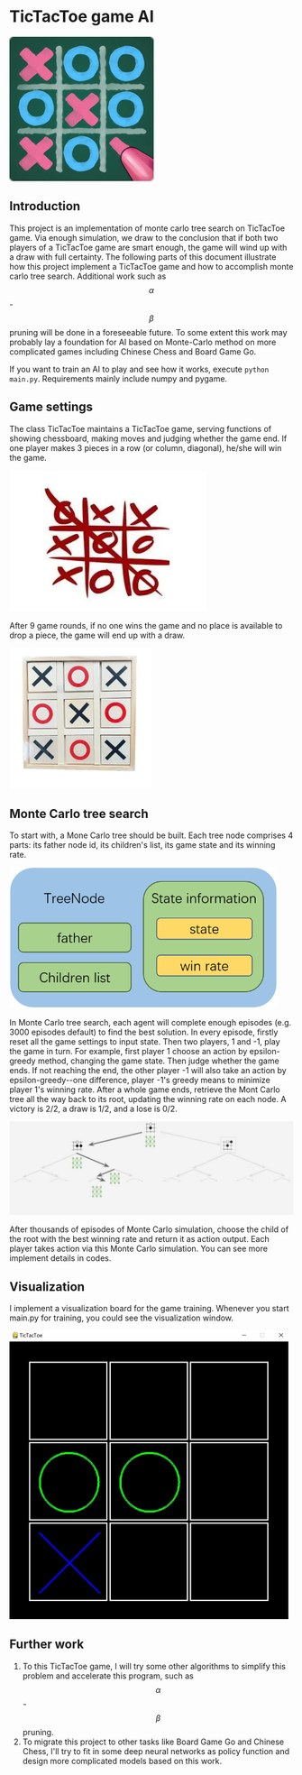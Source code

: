# TicTacToe game AI

![](cover_pic.webp)

## Introduction

This project is an implementation of monte carlo tree search on TicTacToe game. Via enough simulation, we draw to the conclusion that if both two players of a TicTacToe game are smart enough, the game will wind up with a draw with full certainty. The following parts of this document illustrate how this project implement a TicTacToe game and how to accomplish monte carlo tree search. Additional work such as $$\alpha$$-$$\beta$$ pruning will be done in a foreseeable future. To some extent this work may probably lay a foundation for AI based on Monte-Carlo method on more complicated games including Chinese Chess and Board Game Go.

If you want to train an AI to play and see how it works, execute ```python  main.py```. Requirements mainly include numpy and pygame.

## Game settings

The class TicTacToe maintains a TicTacToe game, serving functions of showing chessboard, making moves and judging whether the game end. If one player makes 3 pieces in a row (or column, diagonal), he/she will win the game.

![](wins.webp)

After 9 game rounds, if no one wins the game and no place is available to drop a piece, the game will end up with a draw.

<img src="draw.webp" style="zoom:50%;" />

## Monte Carlo tree search

To start with, a Mone Carlo tree should be built. Each tree node comprises 4 parts: its father node id, its children's list, its game state and its winning rate.

<img src="node.png" style="zoom: 67%;" />

In Monte Carlo tree search, each agent will complete enough episodes (e.g. 3000 episodes default) to find the best solution. In every episode, firstly reset all the game settings to input state. Then two players, 1 and -1, play the game in turn. For example, first player 1 choose an action by epsilon-greedy method, changing the game state. Then judge whether the game ends. If not reaching the end, the other player -1 will also take an action by epsilon-greedy--one difference, player -1's greedy means to minimize player 1's winning rate. After a whole game ends, retrieve the Mont Carlo tree all the way back to its root, updating the winning rate on each node. A victory is 2/2, a draw is 1/2, and a lose is 0/2.

![](tree.JPG)

After thousands of episodes of Monte Carlo simulation, choose the child of the root with the best winning rate and return it as action output. Each player takes action via this Monte Carlo simulation. You can see more implement details in codes.

## Visualization

I implement a visualization board for the game training. Whenever you start main.py for training, you could see the visualization window.

<img src="visualization.JPG" style="zoom: 50%;" />

## Further work

1. To this TicTacToe game, I will try some other algorithms to simplify this problem and accelerate this program, such as $$\alpha$$-$$\beta$$ pruning.
2. To migrate this project to other tasks like Board Game Go and Chinese Chess, I'll try to fit in some deep neural networks as policy function and design more complicated models based on this work.
